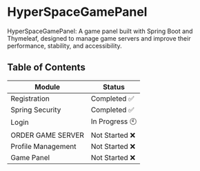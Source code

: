 # HyperSpaceGamePanel
HyperSpaceGamePanel: A game panel built with Spring Boot and Thymeleaf, designed to manage game servers and improve their performance, stability, and accessibility.

## Table of Contents

Module | Status
-------|-------
Registration | Completed :white_check_mark:
Spring Security | Completed :white_check_mark:
Login | In Progress :clock10:
ORDER GAME SERVER | Not Started :x:
Profile Management | Not Started :x:
Game Panel | Not Started :x:

